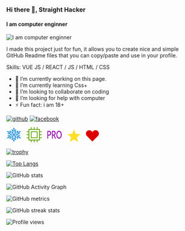 
### Hi there 👋, Straight Hacker
#### I am computer enginner
![I am computer enginner](https://arturssmirnovs.github.io/github-profile-readme-generator/images/banner.png)

I made this project just for fun, it allows you to create nice and simple GitHub Readme files that you can copy/paste and use in your profile.

Skills: VUE JS / REACT / JS / HTML / CSS

- 🔭 I’m currently working on this page. 
- 🌱 I’m currently learning Css+ 
- 👯 I’m looking to collaborate on coding 
- 🤔 I’m looking for help with computer 
- ⚡ Fun fact: i am 18+ 


[<img src='https://cdn.jsdelivr.net/npm/simple-icons@3.0.1/icons/github.svg' alt='github' height='40'>](https://github.com/starigthacker)  [<img src='https://cdn.jsdelivr.net/npm/simple-icons@3.0.1/icons/facebook.svg' alt='facebook' height='40'>](https://www.facebook.com/https://www.facebook.com/pandab.sarker.3?mibextid=ZbWKwL)  

<a href='https://archiveprogram.github.com/'><img src='https://raw.githubusercontent.com/acervenky/animated-github-badges/master/assets/acbadge.gif' width='40' height='40'></a> <a href='https://docs.github.com/en/developers'><img src='https://raw.githubusercontent.com/acervenky/animated-github-badges/master/assets/devbadge.gif' width='40' height='40'></a> <a href='https://github.com/pricing'><img src='https://raw.githubusercontent.com/acervenky/animated-github-badges/master/assets/pro.gif' width='40' height='40'></a> <a href='https://stars.github.com/'><img src='https://raw.githubusercontent.com/acervenky/animated-github-badges/master/assets/starbadge.gif' width='35' height='35'></a> <a href='https://docs.github.com/en/github/supporting-the-open-source-community-with-github-sponsors'><img src='https://raw.githubusercontent.com/acervenky/animated-github-badges/master/assets/sponsorbadge.gif' width='35' height='35'></a> 

[![trophy](https://github-profile-trophy.vercel.app/?username=starigthacker)](https://github.com/ryo-ma/github-profile-trophy)

[![Top Langs](https://github-readme-stats.vercel.app/api/top-langs/?username=starigthacker)](https://github.com/anuraghazra/github-readme-stats)

![GitHub stats](https://github-readme-stats.vercel.app/api?username=starigthacker&show_icons=true&count_private=true)  

![GitHub Activity Graph](https://activity-graph.herokuapp.com/graph?username=starigthacker)  

![GitHub metrics](https://metrics.lecoq.io/starigthacker)  

![GitHub streak stats](https://streak-stats.demolab.com/?user=starigthacker)  

![Profile views](https://gpvc.arturio.dev/starigthacker) 
